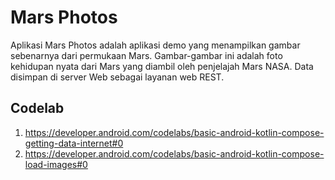 Mars Photos
==================================

Aplikasi Mars Photos adalah aplikasi demo yang menampilkan gambar sebenarnya dari permukaan Mars. Gambar-gambar ini adalah
foto kehidupan nyata dari Mars yang diambil oleh penjelajah Mars NASA. Data disimpan di server Web
sebagai layanan web REST.

Codelab
--------------

1. https://developer.android.com/codelabs/basic-android-kotlin-compose-getting-data-internet#0
2. https://developer.android.com/codelabs/basic-android-kotlin-compose-load-images#0

